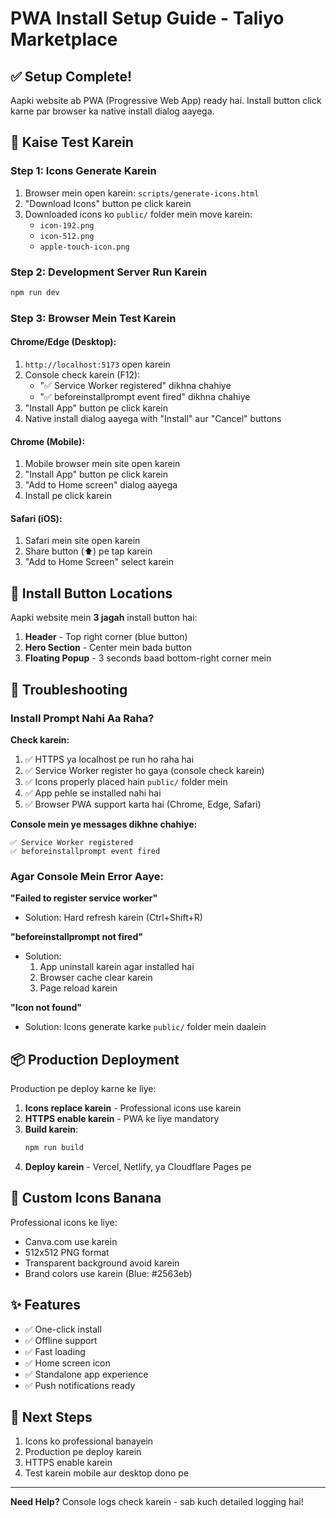 # PWA Install Setup Guide - Taliyo Marketplace

## ✅ Setup Complete!

Aapki website ab PWA (Progressive Web App) ready hai. Install button click karne par browser ka native install dialog aayega.

## 📱 Kaise Test Karein

### Step 1: Icons Generate Karein
1. Browser mein open karein: `scripts/generate-icons.html`
2. "Download Icons" button pe click karein
3. Downloaded icons ko `public/` folder mein move karein:
   - `icon-192.png`
   - `icon-512.png`
   - `apple-touch-icon.png`

### Step 2: Development Server Run Karein
```bash
npm run dev
```

### Step 3: Browser Mein Test Karein

#### Chrome/Edge (Desktop):
1. `http://localhost:5173` open karein
2. Console check karein (F12):
   - "✅ Service Worker registered" dikhna chahiye
   - "✅ beforeinstallprompt event fired" dikhna chahiye
3. "Install App" button pe click karein
4. Native install dialog aayega with "Install" aur "Cancel" buttons

#### Chrome (Mobile):
1. Mobile browser mein site open karein
2. "Install App" button pe click karein
3. "Add to Home screen" dialog aayega
4. Install pe click karein

#### Safari (iOS):
1. Safari mein site open karein
2. Share button (⬆️) pe tap karein
3. "Add to Home Screen" select karein

## 🎯 Install Button Locations

Aapki website mein **3 jagah** install button hai:

1. **Header** - Top right corner (blue button)
2. **Hero Section** - Center mein bada button
3. **Floating Popup** - 3 seconds baad bottom-right corner mein

## 🔧 Troubleshooting

### Install Prompt Nahi Aa Raha?

**Check karein:**
1. ✅ HTTPS ya localhost pe run ho raha hai
2. ✅ Service Worker register ho gaya (console check karein)
3. ✅ Icons properly placed hain `public/` folder mein
4. ✅ App pehle se installed nahi hai
5. ✅ Browser PWA support karta hai (Chrome, Edge, Safari)

**Console mein ye messages dikhne chahiye:**
```
✅ Service Worker registered
✅ beforeinstallprompt event fired
```

### Agar Console Mein Error Aaye:

**"Failed to register service worker"**
- Solution: Hard refresh karein (Ctrl+Shift+R)

**"beforeinstallprompt not fired"**
- Solution: 
  1. App uninstall karein agar installed hai
  2. Browser cache clear karein
  3. Page reload karein

**"Icon not found"**
- Solution: Icons generate karke `public/` folder mein daalein

## 📦 Production Deployment

Production pe deploy karne ke liye:

1. **Icons replace karein** - Professional icons use karein
2. **HTTPS enable karein** - PWA ke liye mandatory
3. **Build karein**:
   ```bash
   npm run build
   ```
4. **Deploy karein** - Vercel, Netlify, ya Cloudflare Pages pe

## 🎨 Custom Icons Banana

Professional icons ke liye:
- Canva.com use karein
- 512x512 PNG format
- Transparent background avoid karein
- Brand colors use karein (Blue: #2563eb)

## ✨ Features

- ✅ One-click install
- ✅ Offline support
- ✅ Fast loading
- ✅ Home screen icon
- ✅ Standalone app experience
- ✅ Push notifications ready

## 🚀 Next Steps

1. Icons ko professional banayein
2. Production pe deploy karein
3. HTTPS enable karein
4. Test karein mobile aur desktop dono pe

---

**Need Help?** Console logs check karein - sab kuch detailed logging hai!
